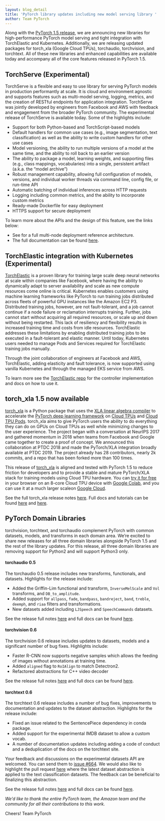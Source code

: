 ```yaml
---
layout: blog_detail
title: 'PyTorch library updates including new model serving library '
author: Team PyTorch
---
```



Along with the [PyTorch 1.5 release](https://pytorch.org/blog/pytorch-1-dot-5-released-with-new-and-updated-apis), we are announcing new libraries for high-performance PyTorch model serving and tight integration with TorchElastic and Kubernetes. Additionally, we are releasing updated packages for torch_xla (Google Cloud TPUs), torchaudio, torchvision, and torchtext. All of these new libraries and enhanced capabilities are available today and accompany all of the core features released in PyTorch 1.5. 

## TorchServe (Experimental)

TorchServe is a flexible and easy to use library for serving PyTorch models in production performantly at scale. It is cloud and environment agnostic and supports features such as multi-model serving, logging, metrics, and the creation of RESTful endpoints for application integration. TorchServe was jointly developed by engineers from Facebook and AWS with feedback and engagement from the broader PyTorch community. The experimental release of TorchServe is available today. Some of the highlights include:

* Support for both Python-based and TorchScript-based models
* Default handlers for common use cases (e.g., image segmentation, text classification) as well as the ability to write custom handlers for other use cases
* Model versioning, the ability to run multiple versions of a model at the same time, and the ability to roll back to an earlier version
* The ability to package a model, learning weights, and supporting files (e.g., class mappings, vocabularies) into a single, persistent artifact (a.k.a. the “model archive”)
* Robust management capability, allowing full configuration of models, versions, and individual worker threads via command line, config file, or run-time API
* Automatic batching of individual inferences across HTTP requests
* Logging including common metrics, and the ability to incorporate custom metrics
* Ready-made Dockerfile for easy deployment
* HTTPS support for secure deployment

To learn more about the APIs and the design of this feature, see the links below:
* See <here> for a full multi-node deployment reference architecture.
* The full documentation can be found [here](https://pytorch.org/serve).

## TorchElastic integration with Kubernetes (Experimental)

[TorchElastic](https://github.com/pytorch/elastic) is a proven library for training large scale deep neural networks at scale within companies like Facebook, where having the ability to dynamically adapt to server availability and scale as new compute resources come online is critical. Kubernetes enables customers using machine learning frameworks like PyTorch to run training jobs distributed across fleets of powerful GPU instances like the Amazon EC2 P3. Distributed training jobs, however, are not fault-tolerant, and a job cannot continue if a node failure or reclamation interrupts training. Further, jobs cannot start without acquiring all required resources, or scale up and down without being restarted. This lack of resiliency and flexibility results in increased training time and costs from idle resources. TorchElastic addresses these limitations by enabling distributed training jobs to be executed in a fault-tolerant and elastic manner. Until today, Kubernetes users needed to manage Pods and Services required for TorchElastic training jobs manually.

Through the joint collaboration of engineers at Facebook and AWS, TorchElastic, adding elasticity and fault tolerance, is now supported using vanilla Kubernetes and through the managed EKS service from AWS.

To learn more see the [TorchElastic repo](http://pytorch.org/elastic/0.2.0rc0/kubernetes.html) for the controller implementation and docs on how to use it.

## torch_xla 1.5 now available

[torch_xla](http://pytorch.org/xla/) is a Python package that uses the [XLA linear algebra compiler](https://www.tensorflow.org/xla) to accelerate the [PyTorch deep learning framework](https://pytorch.org/) on [Cloud TPUs](https://cloud.google.com/tpu/) and [Cloud TPU Pods](https://cloud.google.com/tpu/docs/tutorials/pytorch-pod). torch_xla aims to give PyTorch users the ability to do everything they can do on GPUs on Cloud TPUs as well while minimizing changes to the user experience. The project began with a conversation at NeurIPS 2017 and gathered momentum in 2018 when teams from Facebook and Google came together to create a proof of concept. We announced this collaboration at PTDC 2018 and made the PyTorch/XLA integration broadly available at PTDC 2019. The project already has 28 contributors, nearly 2k commits, and a repo that has been forked more than 100 times. 

This release of [torch_xla](http://pytorch.org/xla/) is aligned and tested with PyTorch 1.5 to reduce friction for developers and to provide a stable and mature PyTorch/XLA stack for training models using Cloud TPU hardware. You can [try it for free](https://medium.com/pytorch/get-started-with-pytorch-cloud-tpus-and-colab-a24757b8f7fc) in your browser on an 8-core Cloud TPU device with [Google Colab](https://colab.research.google.com/), and you can use it at a much larger scaleon [Google Cloud](https://cloud.google.com/gcp).

See the full torch_xla release notes [here](https://github.com/pytorch/xla/releases). Full docs and tutorials can be found [here](https://pytorch.org/xla/) and [here](https://cloud.google.com/tpu/docs/tutorials).

## PyTorch Domain Libraries

torchvision, torchtext, and torchaudio complement PyTorch with common datasets, models, and transforms in each domain area. We’re excited to share new releases for all three domain libraries alongside PyTorch 1.5 and the rest of the library updates. For this release, all three domain libraries are removing support for Python2 and will support Python3 only.

#### torchaudio 0.5

The torchaudio 0.5 release includes new transforms, functionals, and datasets. Highlights for the release include:

* Added the Griffin-Lim functional and transform, `InverseMelScale` and `Vol` transforms, and `DB_to_amplitude`. 
* Added support for `allpass`, `fade`, `bandpass`, `bandreject`, `band`, `treble`, `deemph`, and `riaa` filters and transformations.
* New datasets added including `LJSpeech` and `SpeechCommands` datasets. 

See the release full notes [here](https://github.com/pytorch/audio/releases) and full docs can be found [here](https://pytorch.org/audio/).

#### torchvision 0.6

The torchvision 0.6 release includes updates to datasets, models and a significant number of bug fixes. Highlights include:

* Faster R-CNN now supports negative samples which allows the feeding of images without annotations at training time.
* Added `aligned` flag to `RoIAlign` to match Detectron2. 
* Refactored abstractions for C++ video decoder

See the release full notes [here](https://github.com/pytorch/vision/releases) and full docs can be found [here](https://pytorch.org/docs/stable/torchvision/index.html).

#### torchtext 0.6

The torchtext 0.6 release includes a number of bug fixes, improvements to documentation and updates to the dataset abstraction. Highlights for the release include:

* Fixed an issue related to the SentencePiece dependency in conda package.
* Added support for the experimental IMDB dataset to allow a custom vocab.
* A number of documentation updates including adding a code of conduct and a deduplication of the docs on the torchtext site. 


Your feedback and discussions on the experimental datasets API are welcomed. You can send them to [issue #664](https://github.com/pytorch/text/issues/664). We would also like to highlight the pull request [here](https://github.com/pytorch/text/pull/701) where the latest dataset abstraction is applied to the text classification datasets. The feedback can be beneficial to finalizing this abstraction. 

See the release full notes [here](https://github.com/pytorch/text/releases) and full docs can be found [here](https://pytorch.org/text/).


*We’d like to thank the entire PyTorch team, the Amazon team and the community for all their contributions to this work.*

Cheers!
Team PyTorch
